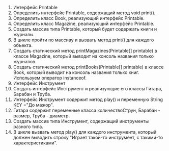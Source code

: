1. Интерфейс Printable
1.	Определить интерфейс Printable, содержащий метод void print().
2.	Определить класс Book, реализующий интерфейс Printable.
3.	Определить класс Magazine, реализующий интерфейс Printable.
4.	Создать массив типа Printable, который будет содержать книги и журналы.
5.	В цикле пройти по массиву и вызвать метод print() для каждого объекта. 
6.	Создать статический метод printMagazines(Printable[] printable) в классе Magazine, который выводит на консоль названия только журналов. 
7.	Создать статический метод printBooks(Printable[] printable) в классе Book, который выводит на консоль названия только книг. Используем оператор instanceof. 
2. Интерфейс Инструмент
1.	Создать интерфейс Инструмент и реализующие его классы Гитара, Барабан и Труба. 
2.	Интерфейс Инструмент содержит метод play() и переменную String KEY ="До мажор".
3.	Гитара содержит переменные класса количествоСтрун,  Барабан - размер, Труба - диаметр. 
4.	Создать массив типа Инструмент, содержащий инструменты разного типа.
5.	В цикле вызвать метод play() для каждого инструмента, который должен выводить строку "Играет такой-то инструмент, с такими-то характеристиками".

